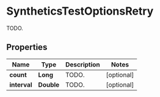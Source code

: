 

# SyntheticsTestOptionsRetry

TODO.
## Properties

Name | Type | Description | Notes
------------ | ------------- | ------------- | -------------
**count** | **Long** | TODO. |  [optional]
**interval** | **Double** | TODO. |  [optional]



